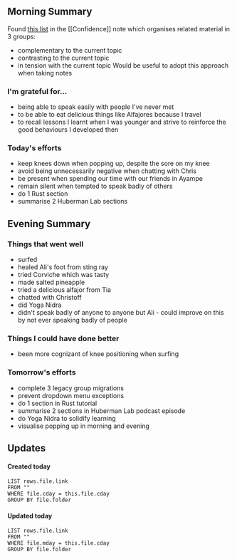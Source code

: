 ## Morning Summary

Found [this list](https://we.riseup.net/sotfe/confidence) in the [[Confidence]] note which organises related material in 3 groups:
- complementary to the current topic
- contrasting to the current topic
- in tension with the current topic
Would be useful to adopt this approach when taking notes

### I'm grateful for...
- being able to speak easily with people I've never met
- to be able to eat delicious things like Alfajores because I travel
- to recall lessons I learnt when I was younger and strive to reinforce the good behaviours I developed then

### Today's efforts
- keep knees down when popping up, despite the sore on my knee
- avoid being unnecessarily negative when chatting with Chris
- be present when spending our time with our friends in Ayampe
- remain silent when tempted to speak badly of others
- do 1 Rust section
- summarise 2 Huberman Lab sections

## Evening Summary

### Things that went well
- surfed
- healed Ali's foot from sting ray
- tried Corviche which was tasty
- made salted pineapple
- tried a delicious alfajor from Tia
- chatted with Christoff 
- did Yoga Nidra
- didn't speak badly of anyone to anyone but Ali - could improve on this by not ever speaking badly of people

### Things I could have done better
- been more cognizant of knee positioning when surfing

### Tomorrow's efforts
- complete 3 legacy group migrations
- prevent dropdown menu exceptions
- do 1 section in Rust tutorial
- summarise 2 sections in Huberman Lab podcast episode
- do Yoga Nidra to solidify learning
- visualise popping up in morning and evening

## Updates 
#### Created today
```dataview
LIST rows.file.link
FROM ""
WHERE file.cday = this.file.cday
GROUP BY file.folder
```

#### Updated today
```dataview
LIST rows.file.link
FROM ""
WHERE file.mday = this.file.cday
GROUP BY file.folder
```

